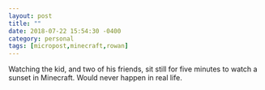 ```yaml
---
layout: post
title: ""
date: 2018-07-22 15:54:30 -0400
category: personal
tags: [micropost,minecraft,rowan]
---
```


Watching the kid, and two of his friends, sit still for five minutes to watch a sunset in Minecraft. Would never happen in real life. 

